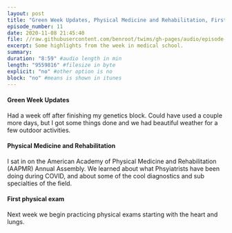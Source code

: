 ```yaml
---
layout: post
title: "Green Week Updates, Physical Medicine and Rehabilitation, First Physical Exam"
episode_number: 11
date: 2020-11-08 21:45:40
file: //raw.githubusercontent.com/benroot/twims/gh-pages/audio/episode-11.mp3
excerpt: Some highlights from the week in medical school.
summary: 
duration: "8:59" #audio length in min
length: "9559816" #filesize in byte
explicit: "no" #other option is no
block: "no" #means is shown in itunes
---
```

#### Green Week Updates

Had a week off after finishing my genetics block. Could have used a couple more days, but I got some things done and we had beautiful weather for a few outdoor activities.

#### Physical Medicine and Rehabilitation

I sat in on the American Academy of Physical Medicine and Rehabilitation (AAPMR) Annual Assembly. We learned about what Phsyiatrists have been doing during COVID, and about some of the cool diagnostics and sub specialties of the field.

#### First physical exam

Next week we begin practicing physical exams starting with the heart and lungs.
